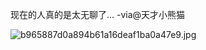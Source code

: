 现在的人真的是太无聊了... -via@天才小熊猫

![b965887d0a894b61a16deaf1ba0a47e9.jpg](https://wxlzmt.github.io/cdn1/ext/qw/groups/20043/b965887d0a894b61a16deaf1ba0a47e9.jpg)
